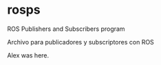# rosps
ROS Publishers and Subscribers program


Archivo para publicadores y subscriptores con ROS

Alex was here.